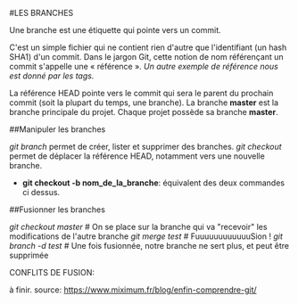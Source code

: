 #LES BRANCHES

Une branche est une étiquette qui pointe vers un commit.

C'est un simple fichier qui ne contient rien d'autre que l'identifiant (un hash SHA1) d'un commit.
Dans le jargon Git, cette notion de nom référençant un commit s'appelle une « référence ».
*Un autre exemple de référence nous est donné par les tags.*

La référence HEAD pointe vers le commit qui sera le parent du prochain commit (soit la plupart du temps, une branche).
La branche **master** est la branche principale du projet. Chaque projet possède sa branche **master**.

##Manipuler les branches

*git branch* permet de créer, lister et supprimer des branches.
*git checkout* permet de déplacer la référence HEAD, notamment vers une nouvelle branche.

- **git checkout -b nom_de_la_branche**: équivalent des deux commandes ci dessus.

##Fusionner les branches

*git checkout master*  # On se place sur la branche qui va "recevoir" les modifications de l'autre branche
*git merge test*  # FuuuuuuuuuuuuSion !
*git branch -d test*  # Une fois fusionnée, notre branche ne sert plus, et peut être supprimée

CONFLITS DE FUSION:

à finir.
source:
https://www.miximum.fr/blog/enfin-comprendre-git/
